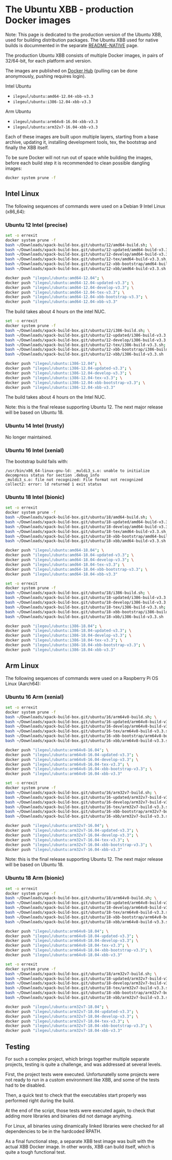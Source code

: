 # The Ubuntu XBB - production Docker images

Note: This page is dedicated to the production version of the
Ubuntu XBB, used for building distribution packages.
The Ubuntu XBB used for native builds is docummented in the
separate [README-NATIVE](README-NATIVE.md) page.  

The production Ubuntu XBB consists of multiple Docker images,
in pairs of 32/64-bit, for each platform and version.

The images are published on
[Docker Hub](https://hub.docker.com/repository/docker/ilegeul/ubuntu)
(pulling can be done anonymously, pushing requires login).

Intel Ubuntu

- `ilegeul/ubuntu:amd64-12.04-xbb-v3.3`
- `ilegeul/ubuntu:i386-12.04-xbb-v3.3`

Arm Ubuntu

- `ilegeul/ubuntu:arm64v8-16.04-xbb-v3.3`
- `ilegeul/ubuntu:arm32v7-16.04-xbb-v3.3`

Each of these images are built upon multiple layers,
starting from a base archive,
updating it, installing development tools, tex, the bootstrap and
finally the XBB itself.

To be sure Docker will not run out of space while building the images,
before each build step it is recommended
to clean possible dangling images:

```bash
docker system prune -f
```

## Intel Linux

The following sequences of commands were used on a Debian 9 Intel
Linux (x86_64):

### Ubuntu 12 Intel (precise)

```bash
set -o errexit
docker system prune -f
bash ~/Downloads/xpack-build-box.git/ubuntu/12/amd64-build.sh; \
bash ~/Downloads/xpack-build-box.git/ubuntu/12-updated/amd64-build-v3.3.sh; \
bash ~/Downloads/xpack-build-box.git/ubuntu/12-develop/amd64-build-v3.3.sh; \
bash ~/Downloads/xpack-build-box.git/ubuntu/12-tex/amd64-build-v3.3.sh; \
bash ~/Downloads/xpack-build-box.git/ubuntu/12-xbb-bootstrap/amd64-build-v3.3.sh; \
bash ~/Downloads/xpack-build-box.git/ubuntu/12-xbb/amd64-build-v3.3.sh

docker push "ilegeul/ubuntu:amd64-12.04"; \
docker push "ilegeul/ubuntu:amd64-12.04-updated-v3.3"; \
docker push "ilegeul/ubuntu:amd64-12.04-develop-v3.3"; \
docker push "ilegeul/ubuntu:amd64-12.04-tex-v3.3"; \
docker push "ilegeul/ubuntu:amd64-12.04-xbb-bootstrap-v3.3"; \
docker push "ilegeul/ubuntu:amd64-12.04-xbb-v3.3"
```

The build takes about 4 hours on the intel NUC.

```bash
set -o errexit
docker system prune -f
bash ~/Downloads/xpack-build-box.git/ubuntu/12/i386-build.sh; \
bash ~/Downloads/xpack-build-box.git/ubuntu/12-updated/i386-build-v3.3.sh; \
bash ~/Downloads/xpack-build-box.git/ubuntu/12-develop/i386-build-v3.3.sh; \
bash ~/Downloads/xpack-build-box.git/ubuntu/12-tex/i386-build-v3.3.sh; \
bash ~/Downloads/xpack-build-box.git/ubuntu/12-xbb-bootstrap/i386-build-v3.3.sh; \
bash ~/Downloads/xpack-build-box.git/ubuntu/12-xbb/i386-build-v3.3.sh

docker push "ilegeul/ubuntu:i386-12.04"; \
docker push "ilegeul/ubuntu:i386-12.04-updated-v3.3"; \
docker push "ilegeul/ubuntu:i386-12.04-develop-v3.3"; \
docker push "ilegeul/ubuntu:i386-12.04-tex-v3.3"; \
docker push "ilegeul/ubuntu:i386-12.04-xbb-bootstrap-v3.3"; \
docker push "ilegeul/ubuntu:i386-12.04-xbb-v3.3"
```

The build takes about 4 hours on the Intel NUC.

Note: this is the final release supporting Ubuntu 12. The next major
release will be based on Ubuntu 18.

### Ubuntu 14 Intel (trusty)

No longer maintained.

### Ubuntu 16 Intel (xenial)

The bootstrap build fails with:

```console
/usr/bin/x86_64-linux-gnu-ld: _muldi3_s.o: unable to initialize decompress status for section .debug_info
_muldi3_s.o: file not recognized: File format not recognized
collect2: error: ld returned 1 exit status
```

### Ubuntu 18 Intel (bionic)

```bash
set -o errexit
docker system prune -f
bash ~/Downloads/xpack-build-box.git/ubuntu/18/amd64-build.sh; \
bash ~/Downloads/xpack-build-box.git/ubuntu/18-updated/amd64-build-v3.3.sh; \
bash ~/Downloads/xpack-build-box.git/ubuntu/18-develop/amd64-build-v3.3.sh; \
bash ~/Downloads/xpack-build-box.git/ubuntu/18-tex/amd64-build-v3.3.sh; \
bash ~/Downloads/xpack-build-box.git/ubuntu/18-xbb-bootstrap/amd64-build-v3.3.sh; \
bash ~/Downloads/xpack-build-box.git/ubuntu/18-xbb/amd64-build-v3.3.sh

docker push "ilegeul/ubuntu:amd64-18.04"; \
docker push "ilegeul/ubuntu:amd64-18.04-updated-v3.3"; \
docker push "ilegeul/ubuntu:amd64-18.04-develop-v3.3"; \
docker push "ilegeul/ubuntu:amd64-18.04-tex-v3.3"; \
docker push "ilegeul/ubuntu:amd64-18.04-xbb-bootstrap-v3.3"; \
docker push "ilegeul/ubuntu:amd64-18.04-xbb-v3.3"
```

```bash
set -o errexit
docker system prune -f
bash ~/Downloads/xpack-build-box.git/ubuntu/18/i386-build.sh; \
bash ~/Downloads/xpack-build-box.git/ubuntu/18-updated/i386-build-v3.3.sh; \
bash ~/Downloads/xpack-build-box.git/ubuntu/18-develop/i386-build-v3.3.sh; \
bash ~/Downloads/xpack-build-box.git/ubuntu/18-tex/i386-build-v3.3.sh; \
bash ~/Downloads/xpack-build-box.git/ubuntu/18-xbb-bootstrap/i386-build-v3.3.sh; \
bash ~/Downloads/xpack-build-box.git/ubuntu/18-xbb/i386-build-v3.3.sh

docker push "ilegeul/ubuntu:i386-18.04"; \
docker push "ilegeul/ubuntu:i386-18.04-updated-v3.3"; \
docker push "ilegeul/ubuntu:i386-18.04-develop-v3.3"; \
docker push "ilegeul/ubuntu:i386-18.04-tex-v3.3"; \
docker push "ilegeul/ubuntu:i386-18.04-xbb-bootstrap-v3.3"; \
docker push "ilegeul/ubuntu:i386-18.04-xbb-v3.3"
```

## Arm Linux

The following sequences of commands were used on a Raspberry Pi OS
Linux (Aarch64):

### Ubuntu 16 Arm (xenial)

```bash
set -o errexit
docker system prune -f
bash ~/Downloads/xpack-build-box.git/ubuntu/16/arm64v8-build.sh; \
bash ~/Downloads/xpack-build-box.git/ubuntu/16-updated/arm64v8-build-v3.3.sh; \
bash ~/Downloads/xpack-build-box.git/ubuntu/16-develop/arm64v8-build-v3.3.sh; \
bash ~/Downloads/xpack-build-box.git/ubuntu/16-tex/arm64v8-build-v3.3.sh; \
bash ~/Downloads/xpack-build-box.git/ubuntu/16-xbb-bootstrap/arm64v8-build-v3.3.sh; \
bash ~/Downloads/xpack-build-box.git/ubuntu/16-xbb/arm64v8-build-v3.3.sh

docker push "ilegeul/ubuntu:arm64v8-16.04"; \
docker push "ilegeul/ubuntu:arm64v8-16.04-updated-v3.3"; \
docker push "ilegeul/ubuntu:arm64v8-16.04-develop-v3.3"; \
docker push "ilegeul/ubuntu:arm64v8-16.04-tex-v3.3"; \
docker push "ilegeul/ubuntu:arm64v8-16.04-xbb-bootstrap-v3.3"; \
docker push "ilegeul/ubuntu:arm64v8-16.04-xbb-v3.3"
```

```bash
set -o errexit
docker system prune -f
bash ~/Downloads/xpack-build-box.git/ubuntu/16/arm32v7-build.sh; \
bash ~/Downloads/xpack-build-box.git/ubuntu/16-updated/arm32v7-build-v3.3.sh; \
bash ~/Downloads/xpack-build-box.git/ubuntu/16-develop/arm32v7-build-v3.3.sh; \
bash ~/Downloads/xpack-build-box.git/ubuntu/16-tex/arm32v7-build-v3.3.sh; \
bash ~/Downloads/xpack-build-box.git/ubuntu/16-xbb-bootstrap/arm32v7-build-v3.3.sh; \
bash ~/Downloads/xpack-build-box.git/ubuntu/16-xbb/arm32v7-build-v3.3.sh

docker push "ilegeul/ubuntu:arm32v7-16.04"; \
docker push "ilegeul/ubuntu:arm32v7-16.04-updated-v3.3"; \
docker push "ilegeul/ubuntu:arm32v7-16.04-develop-v3.3"; \
docker push "ilegeul/ubuntu:arm32v7-16.04-tex-v3.3"; \
docker push "ilegeul/ubuntu:arm32v7-16.04-xbb-bootstrap-v3.3"; \
docker push "ilegeul/ubuntu:arm32v7-16.04-xbb-v3.3"
```

Note: this is the final release supporting Ubuntu 12. The next major
release will be based on Ubuntu 18.

### Ubuntu 18 Arm (bionic)

```bash
set -o errexit
docker system prune -f
bash ~/Downloads/xpack-build-box.git/ubuntu/18/arm64v8-build.sh; \
bash ~/Downloads/xpack-build-box.git/ubuntu/18-updated/arm64v8-build-v3.3.sh; \
bash ~/Downloads/xpack-build-box.git/ubuntu/18-develop/arm64v8-build-v3.3.sh; \
bash ~/Downloads/xpack-build-box.git/ubuntu/18-tex/arm64v8-build-v3.3.sh; \
bash ~/Downloads/xpack-build-box.git/ubuntu/18-xbb-bootstrap/arm64v8-build-v3.3.sh; \
bash ~/Downloads/xpack-build-box.git/ubuntu/18-xbb/arm64v8-build-v3.3.sh

docker push "ilegeul/ubuntu:arm64v8-18.04"; \
docker push "ilegeul/ubuntu:arm64v8-18.04-updated-v3.3"; \
docker push "ilegeul/ubuntu:arm64v8-18.04-develop-v3.3"; \
docker push "ilegeul/ubuntu:arm64v8-18.04-tex-v3.3"; \
docker push "ilegeul/ubuntu:arm64v8-18.04-xbb-bootstrap-v3.3"; \
docker push "ilegeul/ubuntu:arm64v8-18.04-xbb-v3.3"
```

```bash
set -o errexit
docker system prune -f
bash ~/Downloads/xpack-build-box.git/ubuntu/18/arm32v7-build.sh; \
bash ~/Downloads/xpack-build-box.git/ubuntu/18-updated/arm32v7-build-v3.3.sh; \
bash ~/Downloads/xpack-build-box.git/ubuntu/18-develop/arm32v7-build-v3.3.sh; \
bash ~/Downloads/xpack-build-box.git/ubuntu/18-tex/arm32v7-build-v3.3.sh; \
bash ~/Downloads/xpack-build-box.git/ubuntu/18-xbb-bootstrap/arm32v7-build-v3.3.sh; \
bash ~/Downloads/xpack-build-box.git/ubuntu/18-xbb/arm32v7-build-v3.3.sh

docker push "ilegeul/ubuntu:arm32v7-18.04"; \
docker push "ilegeul/ubuntu:arm32v7-18.04-updated-v3.3"; \
docker push "ilegeul/ubuntu:arm32v7-18.04-develop-v3.3"; \
docker push "ilegeul/ubuntu:arm32v7-18.04-tex-v3.3"; \
docker push "ilegeul/ubuntu:arm32v7-18.04-xbb-bootstrap-v3.3"; \
docker push "ilegeul/ubuntu:arm32v7-18.04-xbb-v3.3"
```

## Testing

For such a complex project, which brings together multiple separate
projects, testing is quite a challenge, and was addressed at several
levels.

First, the project tests were executed. Unfortunatelly some projects
were not ready to run in a custom environment like XBB, and some of
the tests had to be disabled.

Then, a quick test to check that the executables start properly was
performed right during the build.

At the end of the script, those tests were executed again, to check
that adding more libraries and binaries did not damage anything.

For Linux, all binaries using dinamically linked libraries were
checked for all dependencies to be in the hardcoded RPATH.

As a final functional step, a separate XBB test image was built
with the actual XBB Docker image. In other words, XBB can build
itself, which is quite a tough functional test.
